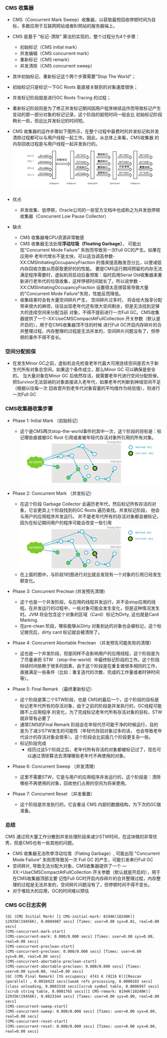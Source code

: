 ### CMS 收集器

* CMS（Concurrent Mark Sweep）收集器，以获取最短回收停顿时间为目标，多数应用于互联网网站或者B/网站的服务器端上。

* CMS 是基于 "标记-清除" 算法的实现的，整个过程分为4个步骤：
  * 初始标记（CMS initial mark）
  * 并发编辑（CMS concurrent mark）
  * 重新标记（CMS remark）
  * 并发清除（CMS concurrent sweep）
  
* 其中初始标记、重新标记这个两个步骤需要"Stop The World"；
* 初始标记只是标记一下GC Roots 能直接关联到的对象速度很快；
* 并发标记阶段就是进行GC Roots Tracing 的过程；
* 重新标记阶段则是为了修正并发标记期间因用户程序继续运作而导致标记产生变动的那一部分对象的标记记录，这个阶段的挺短时间一般会比
初始标记阶段稍长一些，但远比并发标记的时间短。

* CMS 收集器的运作步骤如下图所示，在整个过程中最费时的并发标记和并发清除过程都可以与用户线程一起工作。因此，从总体上来看，CMS收集器
的内存回收过程是与用户线程一起并发执行的。
![avatar](../../images/jvm/gc/3.PNG)

* 优点
  * 并发收集、低停顿，Oracle公司的一些官方文档中也成称之为并发低停顿收集器（Concurrent Low Pause Collector）
* 缺点
  * CMS 收集器堆CPU资源非常敏感
  * CMS 收集器无法处理**浮动垃圾（Floating Garbage）**， 可能出现"Concurrent Mode Failure" 失败而导致另一次Full GC的产生。如果在应用中
老年代增长不是太快，可以适当调高参数-XX:CMSInitiatingOccupancyFraction 的值来提高触发百分比，以便减低内存回收次数从而获取更好的的性能。
要是CMS运行期间预留的内存无法满足程序需要时，虚拟机将启动后备预案：临时启用Serial Old收集器来重新进行老年代的垃圾收集，这样停顿时间就长了。所以说参数
-XX:CMSInitiatingOccupancyFraction 设置得太高很容易导致大量的"Concurrent Mode Failure"失败，性能反而降低。
  * 收集结束时会有大量空间碎片产生， 空间碎片过多时， 将会给大独享分配带来很大的麻烦，往往出现老年代还有很大空间剩余，但是无法找到足够大的连续空间来分配当前
对象，不得不提前进行一次Full GC。CMS收集器提供了一个-XX:UseCMSCompactAtFullCollection 开关参数（默认是开启的），用于在CMS收集器顶不住的时候
进行Full GC开启内存碎片的合并整理过程，内存整理的过程是无法并发的，空间碎片问题没有了，但停顿的事件不得不变长。

### 空间分配担保
* 在发生Minor GC之前，虚拟机会先检查老年代最大可用连续空间是否大于新生代所有对象总空间，如果这个条件成立，那么Minor GC 可以确保是安全的。
当大量对象在Minor GC 后依然存活，就需要老年代进行空间分配担保，把Survivor无法容纳的对象直接进入老年代，如果老年代判断到神域空间不足（根据以往每一次
回收晋升到老年代对象容量的平均值作为经验值），则进行一次Full GC

### CMS收集器收集步骤
* Phase 1: Initial Mark （初始标记）
  * 这个是CMS两次stop-the-world事件的其中一次，这个阶段的目标是：标记哪些直接被GC Root 引用或者被年轻代存活对象所引用的所有对象。
  ![avatar](../../images/jvm/gc/4.PNG)

* Phase 2: Concurrent Mark （并发标记）
  * 在这个阶段 Garbage Collector 会遍历老年代，然后标记所有存活的对象，它会更具上个阶段找到的GC Roots 遍历查找。并发标记阶段，
他会与用户的应用程序并发运行。 并不是老年代所有的存活对象都会被标记， 因为在标记期间用户的程序可能会改变一些引用
  ![avatar](../../images/jvm/gc/5.PNG)
  * 在上面的图中，与阶段1的图进行对比就会发现有一个对象的引用已经发生额变化。
  
* Phase 3: Concurrent Preclean (并发预先清理)
  * 这个也是一个并发阶段，与应用的线程并发运行，并不会stop应用的线程。在并发运行的过程中，一些对象可能会发生变化，但是这种情况发生时。JVM
将会包含这个对象的区域（Card）标记为Dirty, 这也就是Card Marking.
  * 在pre-clean 阶段，哪些能够从Dirty 对象到达的对象也会被标记，这个标记做完后，dirty card 标记就会被清除了。
  
* Phase 4: Concurrent Abortable Preclean （并发预先可能失败的清理）
  * 这也是一个并发阶段，但是同样不会影响用户的应用线程，这个阶段是为了尽量承担 STW （stop-the-world）中最终标记阶段的工作。这个阶段
  持续时间依赖于很多的因素，由于这个阶段是在重复做很多相同的工作，直接满足一些条件（比如：重复迭代的次数、完成的工作量或者时钟时间等）。
  
* Phase 5: Final Remark （最终重新标记）
  * 这个阶段是第二个STW阶段，也是 CMS的最后一个，这个阶段的目标是标记老年代所有的存活对象，由于之前的阶段是并发执行的，GC线程可能跟不上应用程序
  的变化，为了完成标记老年代所有存活对象的目标，STW就非常有必要了
  * 通常CMS的Final Remark 阶段会在年轻代尽可能干净的时候运行，目的是为了减少STW发生的可能性（年轻代存回对象过多的话，
  也会导致老年代设计的存活对象会很多）。这个阶段会比前面几个阶段更复杂一些。
  * 标记阶段完成
    * 经历过这5个阶段之后，老年代所有存活的对象都被标记过了，现在可以通过清除算法去清理哪些老年代不再使用的对象。
  
* Phase 6: Concurrent Sweep （并发清理）
  * 这里不需要STW，它是与用户的应用程序并发运行的，这个阶段是：清除哪些不再使用的对象，回收他们占用的空间为将来使用。
  
* Phase 7: Concurrent Reset （并发重置）
  * 这个阶段是并发执行的，它会重设 CMS 内部的数据结构，为下次的GC做准备。
  
### 总结
CMS 通过将大量工作分散到并发处理阶段来减少STW时间，在这块做的非常优秀，但是CMS也有一些其他的问题。
* CMS 收集器无法吹李浮动垃圾（Flating Garbage）, 可能出现 "Concurrent Mode Failure" 失败而导致另一次 Full GC 的产生，可能引发串行Full GC
* 空间碎片, 导致无法分配大对象，CMS收集器提供了一个 —XX:+UseCMSCompactAtFullCollection 开关参数（默认就是开启的），用于在CMS收集器顶部主要
记性Full GC时开启内存碎片的合并整理过程，内存整理的过程是无法并发的，空间碎片问题没有了，但停顿时间不得不变长。
* 对于堆较大的应用，GC的时间难以预估

### CMS GC日志实例
```
[GC (CMS Initial Mark) [1 CMS-initial-mark: 8194K(10240K)] 12935K(19456K), 0.0004987 secs] [Times: user=0.00 sys=0.01, real=0.00 secs] 
[CMS-concurrent-mark-start]
[CMS-concurrent-mark: 0.000/0.000 secs] [Times: user=0.00 sys=0.00, real=0.00 secs] 
[CMS-concurrent-preclean-start]
[CMS-concurrent-preclean: 0.000/0.000 secs] [Times: user=0.00 sys=0.00, real=0.00 secs] 
[CMS-concurrent-abortable-preclean-start]
[CMS-concurrent-abortable-preclean: 0.000/0.000 secs] [Times: user=0.00 sys=0.00, real=0.00 secs] 
[GC (CMS Final Remark) [YG occupancy: 4741 K (9216 K)][Rescan (parallel) , 0.0010423 secs][weak refs processing, 0.0000103 secs][class unloading, 0.0003310 secs][scrub symbol table, 0.0006947 secs][scrub string table, 0.0001765 secs][1 CMS-remark: 8194K(10240K)] 12935K(19456K), 0.0023344 secs] [Times: user=0.00 sys=0.00, real=0.00 secs] 
[CMS-concurrent-sweep-start]
[CMS-concurrent-sweep: 0.000/0.000 secs] [Times: user=0.00 sys=0.00, real=0.00 secs] 
[CMS-concurrent-reset-start]
[CMS-concurrent-reset: 0.000/0.000 secs] [Times: user=0.00 sys=0.00, real=0.00 secs] 
```